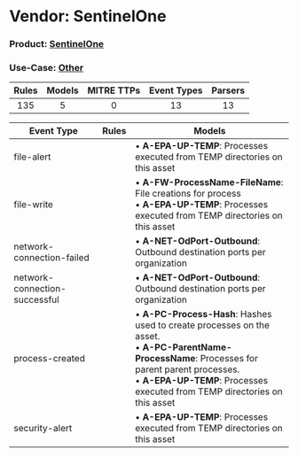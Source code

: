 Vendor: SentinelOne
===================
### Product: [SentinelOne](../ds_sentinelone_sentinelone.md)
### Use-Case: [Other](../../../../UseCases/uc_other.md)

| Rules | Models | MITRE TTPs | Event Types | Parsers |
|:-----:|:------:|:----------:|:-----------:|:-------:|
|  135  |   5    |     0      |     13      |   13    |

| Event Type                    | Rules | Models                                                                                                                                                                                                                                         |
| ----------------------------- | ----- | ---------------------------------------------------------------------------------------------------------------------------------------------------------------------------------------------------------------------------------------------- |
| file-alert                    |       |  • <b>A-EPA-UP-TEMP</b>: Processes executed from TEMP directories on this asset                                                                                                                                                                |
| file-write                    |       |  • <b>A-FW-ProcessName-FileName</b>: File creations for process<br> • <b>A-EPA-UP-TEMP</b>: Processes executed from TEMP directories on this asset                                                                                             |
| network-connection-failed     |       |  • <b>A-NET-OdPort-Outbound</b>: Outbound destination ports per organization                                                                                                                                                                   |
| network-connection-successful |       |  • <b>A-NET-OdPort-Outbound</b>: Outbound destination ports per organization                                                                                                                                                                   |
| process-created               |       |  • <b>A-PC-Process-Hash</b>: Hashes used to create processes on the asset.<br> • <b>A-PC-ParentName-ProcessName</b>: Processes for parent parent processes.<br> • <b>A-EPA-UP-TEMP</b>: Processes executed from TEMP directories on this asset |
| security-alert                |       |  • <b>A-EPA-UP-TEMP</b>: Processes executed from TEMP directories on this asset                                                                                                                                                                |